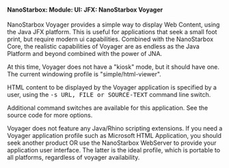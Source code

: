 #### NanoStarbox: Module: UI: JFX: NanoStarbox Voyager

NanoStarbox Voyager provides a simple way to display Web Content,
using the Java JFX platform. This is useful for applications that seek
a small foot print, but require modern ui capabilities. Combined with
the NanoStarbox Core, the realistic capabilities of Voyager are as endless as the
Java Platform and beyond combined with the power of JNA.

At this time, Voyager does not have a "kiosk" mode, but it should
have one. The current windowing profile is "simple/html-viewer".

HTML content to be displayed by the Voyager application is specified by
a user, using the <tt>-s URL, FILE or SOURCE-TEXT</tt> command line
switch.

Additional command switches are available for this application.
See the source code for more options.

Voyager does not feature any Java/Rhino scripting extensions. If you need a Voyager
application profile such as Microsoft HTML Application, you should seek
another product OR use the NanoStarbox WebServer to provide your
application user interface. The latter is the ideal profile, which is
portable to all platforms, regardless of voyager availability.
